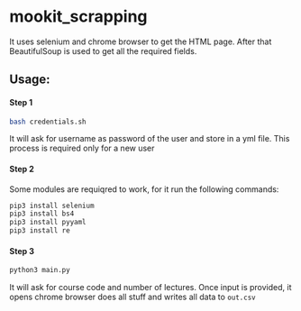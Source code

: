 # mookit_scrapping

It uses selenium and chrome browser to get the HTML page.
After that BeautifulSoup is used to get all the required fields.

## Usage:

#### Step 1

```bash
bash credentials.sh
```

It will ask for username as password of the user and store in a yml file. This process is required only for a new user

#### Step 2

Some modules are requiqred to work, for it run the following commands:

```bash
pip3 install selenium
pip3 install bs4
pip3 install pyyaml
pip3 install re
```



#### Step 3

```bash
python3 main.py
```

It will ask for course code and number of lectures.
Once input is provided, it opens chrome browser does all stuff and writes all data to `out.csv`

